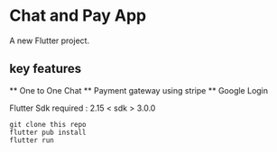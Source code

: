 # Chat and Pay App

A new Flutter project.

## key features
** One to One Chat
** Payment gateway using stripe
** Google Login

Flutter Sdk required : 2.15 < sdk > 3.0.0

```
git clone this repo
flutter pub install
flutter run
```
